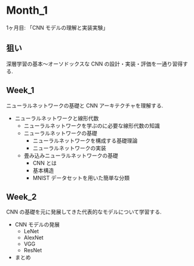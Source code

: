 # Month_1
1ヶ月目: 「CNN モデルの理解と実装実験」

## 狙い
深層学習の基本〜オーソドックスな CNN の設計・実装・評価を一通り習得する.

## Week_1
ニューラルネットワークの基礎と CNN アーキテクチャを理解する.

- ニューラルネットワークと線形代数
    - ニューラルネットワークを学ぶのに必要な線形代数の知識
    - ニューラルネットワークの基礎
        - ニューラルネットワークを構成する基礎理論
        - ニューラルネットワークの実装
    - 畳み込みニューラルネットワークの基礎
        - CNN とは
        - 基本構造
        - MNIST データセットを用いた簡単な分類

## Week_2
CNN の基礎を元に発展してきた代表的なモデルについて学習する.

- CNN モデルの発展
    - LeNet
    - AlexNet
    - VGG
    - ResNet
- まとめ